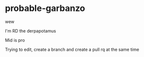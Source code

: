 # probable-garbanzo
wew

I'm RD the derpapotamus

Mid is pro

Trying to edit, create a branch and create a pull rq at the same time
